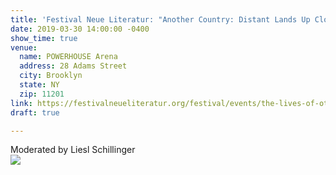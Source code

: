 ```yaml
---
title: 'Festival Neue Literatur: "Another Country: Distant Lands Up Close and Personal"'
date: 2019-03-30 14:00:00 -0400
show_time: true
venue:
  name: POWERHOUSE Arena
  address: 28 Adams Street
  city: Brooklyn
  state: NY
  zip: 11201
link: https://festivalneueliteratur.org/festival/events/the-lives-of-others/
draft: true

---
```

Moderated by Liesl Schillinger  
![](/uploads/FNL-Logo-2018.jpg)